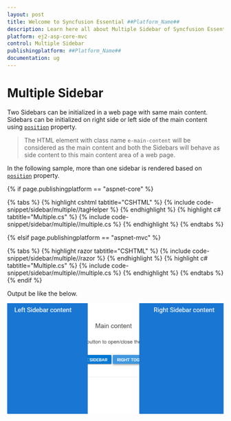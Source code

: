 ```yaml
---
layout: post
title: Welcome to Syncfusion Essential ##Platform_Name##
description: Learn here all about Multiple Sidebar of Syncfusion Essential ##Platform_Name## widgets based on HTML5 and jQuery.
platform: ej2-asp-core-mvc
control: Multiple Sidebar
publishingplatform: ##Platform_Name##
documentation: ug
---
```



# Multiple Sidebar

Two Sidebars can be initialized in a web page with same main content.
Sidebars can be initialized on right side or left side of the main content using [`position`](https://help.syncfusion.com/cr/aspnetcore-js2/Syncfusion.EJ2~Syncfusion.EJ2.Navigations.Sidebar~Position.html) property.

>The HTML element with class name `e-main-content` will be considered as the main content and both the Sidebars will behave as side content to this main content area of a web page.

In the following sample, more than one sidebar is rendered based on [`position`](https://help.syncfusion.com/cr/aspnetcore-js2/Syncfusion.EJ2~Syncfusion.EJ2.Navigations.Sidebar~Position.html) property.

{% if page.publishingplatform == "aspnet-core" %}

{% tabs %}
{% highlight cshtml tabtitle="CSHTML" %}
{% include code-snippet/sidebar/multiple//tagHelper %}
{% endhighlight %}
{% highlight c# tabtitle="Multiple.cs" %}
{% include code-snippet/sidebar/multiple//multiple.cs %}
{% endhighlight %}
{% endtabs %}

{% elsif page.publishingplatform == "aspnet-mvc" %}

{% tabs %}
{% highlight razor tabtitle="CSHTML" %}
{% include code-snippet/sidebar/multiple//razor %}
{% endhighlight %}
{% highlight c# tabtitle="Multiple.cs" %}
{% include code-snippet/sidebar/multiple//multiple.cs %}
{% endhighlight %}
{% endtabs %}
{% endif %}



Output be like the below.

![Sidebar Sample](../images/multiple.png)